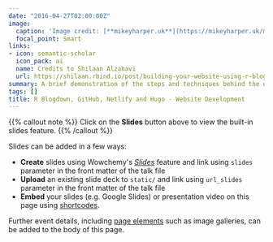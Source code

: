 ```yaml
---
date: "2016-04-27T02:00:00Z"
image:
  caption: 'Image credit: [**mikeyharper.uk**](https://mikeyharper.uk/migrating-to-blogdown/)'
  focal_point: Smart
links:
- icon: semantic-scholar
  icon_pack: ai
  name: Credits to Shilaan Alzahavi
  url: https://shilaan.rbind.io/post/building-your-website-using-r-blogdown/
summary: A brief demonstration of the steps and techniques behind the development of my website.
tags: []
title: R Blogdown, GitHub, Netlify and Hugo - Website Development
---
```


{{% callout note %}}
Click on the **Slides** button above to view the built-in slides feature.
{{% /callout %}}

Slides can be added in a few ways:

- **Create** slides using Wowchemy's [*Slides*](https://wowchemy.com/docs/managing-content/#create-slides) feature and link using `slides` parameter in the front matter of the talk file
- **Upload** an existing slide deck to `static/` and link using `url_slides` parameter in the front matter of the talk file
- **Embed** your slides (e.g. Google Slides) or presentation video on this page using [shortcodes](https://wowchemy.com/docs/writing-markdown-latex/).

Further event details, including [page elements](https://wowchemy.com/docs/writing-markdown-latex/) such as image galleries, can be added to the body of this page.
